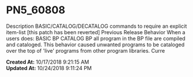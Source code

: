 # PN5_60808

Description BASIC/CATALOG/DECATALOG commands to require an explicit item-list [this patch has been reverted] Previous Release Behavior When a users does: BASIC BP CATALOG BP all program in the BP file are compiled and cataloged. This behavior caused unwanted programs to be cataloged over the top of 'live' programs from other program libraries. Curre  

**Created At:** 10/17/2018 9:21:15 AM  
**Updated At:** 10/24/2018 9:11:24 PM  

